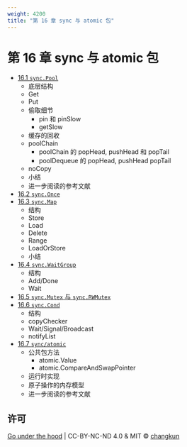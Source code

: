 ```yaml
---
weight: 4200
title: "第 16 章 sync 与 atomic 包"
---
```


# 第 16 章 sync 与 atomic 包

- [16.1 `sync.Pool`](./pool.md)
    + 底层结构
    + Get
    + Put
    + 偷取细节
      + pin 和 pinSlow
      + getSlow
    + 缓存的回收
    + poolChain
      + poolChain 的 popHead, pushHead 和 popTail
      + poolDequeue 的 popHead, pushHead popTail
    + noCopy
    + 小结
    + 进一步阅读的参考文献
- [16.2 `sync.Once`](./once.md)
- [16.3 `sync.Map`](./map.md)
    + 结构
    + Store
    + Load
    + Delete
    + Range
    + LoadOrStore
    + 小结
- [16.4 `sync.WaitGroup`](./waitgroup.md)
    + 结构
    + Add/Done
    + Wait
- [16.5 `sync.Mutex` 与 `sync.RWMutex`](./mutex.md)
- [16.6 `sync.Cond`](./cond.md)
    + 结构
    + copyChecker
    + Wait/Signal/Broadcast
    + notifyList
- [16.7 `sync/atomic`](./atomic.md)
    + 公共包方法
      + atomic.Value
      + atomic.CompareAndSwapPointer
    + 运行时实现
    + 原子操作的内存模型
    + 进一步阅读的参考文献

## 许可

[Go under the hood](https://github.com/changkun/go-under-the-hood) | CC-BY-NC-ND 4.0 & MIT &copy; [changkun](https://changkun.de)
